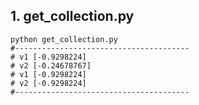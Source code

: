 ## 1. get_collection.py
```
python get_collection.py
#---------------------------------------
# v1 [-0.9298224]
# v2 [-0.24678767]
# v1 [-0.9298224]
# v2 [-0.9298224]
#---------------------------------------

```
